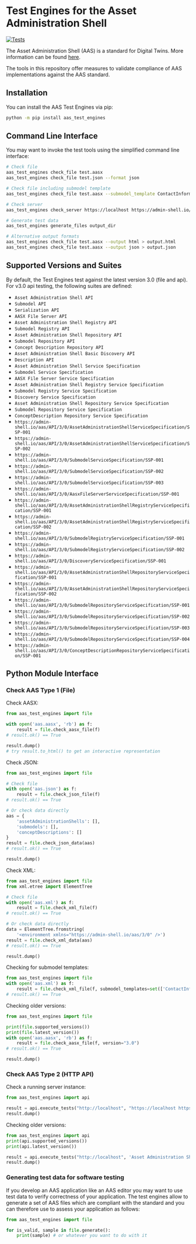 # Test Engines for the Asset Administration Shell

[![Tests](https://github.com/admin-shell-io/aas-test-engines/actions/workflows/check.yml/badge.svg)](https://github.com/admin-shell-io/aas-test-engines/actions/workflows/check.yml)

The Asset Administration Shell (AAS) is a standard for Digital Twins.
More information can be found [here](https://industrialdigitaltwin.org/content-hub/downloads).

The tools in this repository offer measures to validate compliance of AAS implementations against the AAS standard.

## Installation

You can install the AAS Test Engines via pip:

```sh
python -m pip install aas_test_engines
```

## Command Line Interface

You may want to invoke the test tools using the simplified command line interface:

```sh
# Check file
aas_test_engines check_file test.aasx
aas_test_engines check_file test.json --format json

# Check file including submodel template
aas_test_engines check_file test.aasx --submodel_template ContactInformation

# Check server
aas_test_engines check_server https://localhost https://admin-shell.io/aas/API/3/0/AssetAdministrationShellRepositoryServiceSpecification/SSP-002

# Generate test data
aas_test_engines generate_files output_dir

# Alternative output formats
aas_test_engines check_file test.aasx --output html > output.html
aas_test_engines check_file test.aasx --output json > output.json
```

## Supported Versions and Suites

By default, the Test Engines test against the latest version 3.0 (file and api).
For v3.0 api testing, the following suites are defined:

 - `Asset Administration Shell API`
 - `Submodel API`
 - `Serialization API`
 - `AASX File Server API`
 - `Asset Administration Shell Registry API`
 - `Submodel Registry API`
 - `Asset Administration Shell Repository API`
 - `Submodel Repository API`
 - `Concept Description Repository API`
 - `Asset Administration Shell Basic Discovery API`
 - `Description API`
 - `Asset Administration Shell Service Specification`
 - `Submodel Service Specification`
 - `AASX File Server Service Specification`
 - `Asset Administration Shell Registry Service Specification`
 - `Submodel Registry Service Specification`
 - `Discovery Service Specification`
 - `Asset Administration Shell Repository Service Specification`
 - `Submodel Repository Service Specification`
 - `ConceptDescription Repository Service Specification`
 - `https://admin-shell.io/aas/API/3/0/AssetAdministrationShellServiceSpecification/SSP-001`
 - `https://admin-shell.io/aas/API/3/0/AssetAdministrationShellServiceSpecification/SSP-002`
 - `https://admin-shell.io/aas/API/3/0/SubmodelServiceSpecification/SSP-001`
 - `https://admin-shell.io/aas/API/3/0/SubmodelServiceSpecification/SSP-002`
 - `https://admin-shell.io/aas/API/3/0/SubmodelServiceSpecification/SSP-003`
 - `https://admin-shell.io/aas/API/3/0/AasxFileServerServiceSpecification/SSP-001`
 - `https://admin-shell.io/aas/API/3/0/AssetAdministrationShellRegistryServiceSpecification/SSP-001`
 - `https://admin-shell.io/aas/API/3/0/AssetAdministrationShellRegistryServiceSpecification/SSP-002`
 - `https://admin-shell.io/aas/API/3/0/SubmodelRegistryServiceSpecification/SSP-001`
 - `https://admin-shell.io/aas/API/3/0/SubmodelRegistryServiceSpecification/SSP-002`
 - `https://admin-shell.io/aas/API/3/0/DiscoveryServiceSpecification/SSP-001`
 - `https://admin-shell.io/aas/API/3/0/AssetAdministrationShellRepositoryServiceSpecification/SSP-001`
 - `https://admin-shell.io/aas/API/3/0/AssetAdministrationShellRepositoryServiceSpecification/SSP-002`
 - `https://admin-shell.io/aas/API/3/0/SubmodelRepositoryServiceSpecification/SSP-001`
 - `https://admin-shell.io/aas/API/3/0/SubmodelRepositoryServiceSpecification/SSP-002`
 - `https://admin-shell.io/aas/API/3/0/SubmodelRepositoryServiceSpecification/SSP-003`
 - `https://admin-shell.io/aas/API/3/0/SubmodelRepositoryServiceSpecification/SSP-004`
 - `https://admin-shell.io/aas/API/3/0/ConceptDescriptionRepositoryServiceSpecification/SSP-001`
 
## Python Module Interface

### Check AAS Type 1 (File)

Check AASX:

```python
from aas_test_engines import file

with open('aas.aasx', 'rb') as f:
    result = file.check_aasx_file(f)
# result.ok() == True

result.dump()
# try result.to_html() to get an interactive representation
```

Check JSON:

```python
from aas_test_engines import file

# Check file
with open('aas.json') as f:
    result = file.check_json_file(f)
# result.ok() == True

# Or check data directly
aas = {
    'assetAdministrationShells': [],
    'submodels': [],
    'conceptDescriptions': []
}
result = file.check_json_data(aas)
# result.ok() == True

result.dump()
```

Check XML:

```python
from aas_test_engines import file
from xml.etree import ElementTree

# Check file
with open('aas.xml') as f:
    result = file.check_xml_file(f)
# result.ok() == True

# Or check data directly
data = ElementTree.fromstring(
    '<environment xmlns="https://admin-shell.io/aas/3/0" />')
result = file.check_xml_data(aas)
# result.ok() == True

result.dump()
```

Checking for submodel templates:

```python
from aas_test_engines import file
with open('aas.xml') as f:
    result = file.check_xml_file(f, submodel_templates=set(['ContactInformation']))
# result.ok() == True

```

Checking older versions:

```python
from aas_test_engines import file

print(file.supported_versions())
print(file.latest_version())
with open('aas.aasx', 'rb') as f:
    result = file.check_aasx_file(f, version="3.0")
# result.ok() == True

result.dump()
```

### Check AAS Type 2 (HTTP API)

Check a running server instance:

```python
from aas_test_engines import api

result = api.execute_tests("http://localhost", "https://localhost https://admin-shell.io/aas/API/3/0/AssetAdministrationShellRepositoryServiceSpecification/SSP-002")
result.dump()
```

Checking older versions:

```python
from aas_test_engines import api
print(api.supported_versions())
print(api.latest_version())

result = api.execute_tests("http://localhost", 'Asset Administration Shell API', version="3.0")
result.dump()
```

### Generating test data for software testing

If you develop an AAS application like an AAS editor you may want to use test data to verify correctness of your application.
The test engines allow to generate a set of AAS files which are compliant with the standard and you can therefore use to assess your application as follows:

```python
from aas_test_engines import file

for is_valid, sample in file.generate():
    print(sample) # or whatever you want to do with it
```
